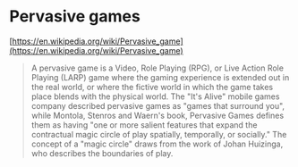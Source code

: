 # Pervasive games

[https://en.wikipedia.org/wiki/Pervasive_game](https://en.wikipedia.org/wiki/Pervasive_game)

> A pervasive game is a Video, Role Playing (RPG), or Live Action Role Playing
> (LARP) game where the gaming experience is extended out in the real world, or
> where the fictive world in which the game takes place blends with the physical
> world. The "It's Alive" mobile games company described pervasive games as
> "games that surround you", while Montola, Stenros and Waern's book, Pervasive
> Games defines them as having "one or more salient features that expand the
> contractual magic circle of play spatially, temporally, or socially." The
> concept of a "magic circle" draws from the work of Johan Huizinga, who
> describes the boundaries of play.
